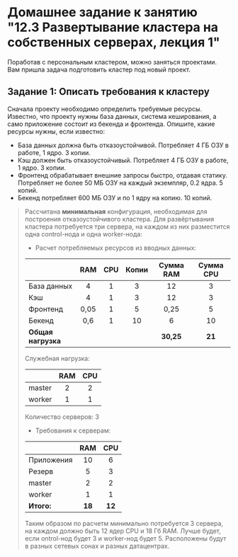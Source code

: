 # Домашнее задание к занятию "12.3 Развертывание кластера на собственных серверах, лекция 1"
Поработав с персональным кластером, можно заняться проектами. Вам пришла задача подготовить кластер под новый проект.

## Задание 1: Описать требования к кластеру
Сначала проекту необходимо определить требуемые ресурсы. Известно, что проекту нужны база данных, система кеширования, а само приложение состоит из бекенда и фронтенда. Опишите, какие ресурсы нужны, если известно:

* База данных должна быть отказоустойчивой. Потребляет 4 ГБ ОЗУ в работе, 1 ядро. 3 копии.
* Кэш должен быть отказоустойчивый. Потребляет 4 ГБ ОЗУ в работе, 1 ядро. 3 копии.
* Фронтенд обрабатывает внешние запросы быстро, отдавая статику. Потребляет не более 50 МБ ОЗУ на каждый экземпляр, 0.2 ядра. 5 копий.
* Бекенд потребляет 600 МБ ОЗУ и по 1 ядру на копию. 10 копий.

> Рассчитана **минимальная** конфигурация, необходимая для построения отказоустойчивого кластера. Для развёртывания кластера потребуется три сервера, на каждом из них разместится одна control-нода и одна worker-нода:
>
> - Расчет потребляемых ресурсов из вводных данных:
>
> | | RAM | CPU | Копии | Сумма RAM | Сумма CPU |
> | :--- | :---: | :---: | :---: | :---: | :---: |
> | База данных | 4 | 1 | 3 | 12 | 3 |
> | Кэш | 4 | 1 | 3 | 12 | 3 |
> | Фронтенд | 0,05 | 1 | 5 | 0,25 | 5 |
> | Бекенд | 0,6 | 1 | 10 | 6 | 10 |
> | **Общая нагрузка** | | | | **30,25** | **21** |
>
> Служебная нагрузка:
>
> | | RAM | CPU |
> | :--- | :---: | :---: |
> | master | 2 | 2 |
> | worker | 1 | 1 |
>
> Количество серверов: 3
>
> - Требования к серверам:
>
> | | RAM | CPU |
> | :--- | :---: | :---: |
> | Приложения | 10 | 6 |
> | Резерв | 5 | 3 |
> | master | 2 | 2 |
> | worker | 1 | 1 |
> | **Итого:** | **18** | **12** |
>
> Таким образом по расчетм минимально потребуется 3 сервера, на каждом должно быть 12 ядер CPU и 18 Гб RAM.
> Лучше будет, если ontrol-нод будет 3 и worker-нод будет 5. Расположены будут в разных сетевых сонах и разных датацентрах.
